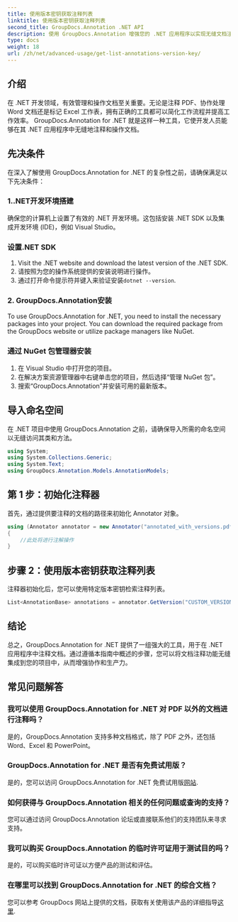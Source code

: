 ```yaml
---
title: 使用版本密钥获取注释列表
linktitle: 使用版本密钥获取注释列表
second_title: GroupDocs.Annotation .NET API
description: 使用 GroupDocs.Annotation 增强您的 .NET 应用程序以实现无缝文档注释。请遵循我们的分步指南进行有效集成。
type: docs
weight: 18
url: /zh/net/advanced-usage/get-list-annotations-version-key/
---
```

## 介绍
在 .NET 开发领域，有效管理和操作文档至关重要。无论是注释 PDF、协作处理 Word 文档还是标记 Excel 工作表，拥有正确的工具都可以简化工作流程并提高工作效率。 GroupDocs.Annotation for .NET 就是这样一种工具，它使开发人员能够在其 .NET 应用程序中无缝地注释和操作文档。
## 先决条件
在深入了解使用 GroupDocs.Annotation for .NET 的复杂性之前，请确保满足以下先决条件：
### 1..NET开发环境搭建
确保您的计算机上设置了有效的 .NET 开发环境。这包括安装 .NET SDK 以及集成开发环境 (IDE)，例如 Visual Studio。
### 设置.NET SDK
1. Visit the .NET website and download the latest version of the .NET SDK.
2. 请按照为您的操作系统提供的安装说明进行操作。
3. 通过打开命令提示符并键入来验证安装`dotnet --version`.
### 2. GroupDocs.Annotation安装
To use GroupDocs.Annotation for .NET, you need to install the necessary packages into your project. You can download the required package from the GroupDocs website or utilize package managers like NuGet.
### 通过 NuGet 包管理器安装
1. 在 Visual Studio 中打开您的项目。
2. 在解决方案资源管理器中右键单击您的项目，然后选择“管理 NuGet 包”。
3. 搜索“GroupDocs.Annotation”并安装可用的最新版本。

## 导入命名空间
在 .NET 项目中使用 GroupDocs.Annotation 之前，请确保导入所需的命名空间以无缝访问其类和方法。
```csharp
using System;
using System.Collections.Generic;
using System.Text;
using GroupDocs.Annotation.Models.AnnotationModels;
```
## 第 1 步：初始化注释器
首先，通过提供要注释的文档的路径来初始化 Annotator 对象。
```csharp
using (Annotator annotator = new Annotator("annotated_with_versions.pdf"))
{
    //此处将进行注解操作
}
```
## 步骤 2：使用版本密钥获取注释列表
注释器初始化后，您可以使用特定版本密钥检索注释列表。
```csharp
List<AnnotationBase> annotations = annotator.GetVersion("CUSTOM_VERSION");
```

## 结论
总之，GroupDocs.Annotation for .NET 提供了一组强大的工具，用于在 .NET 应用程序中注释文档。通过遵循本指南中概述的步骤，您可以将文档注释功能无缝集成到您的项目中，从而增强协作和生产力。
## 常见问题解答
### 我可以使用 GroupDocs.Annotation for .NET 对 PDF 以外的文档进行注释吗？
是的，GroupDocs.Annotation 支持多种文档格式，除了 PDF 之外，还包括 Word、Excel 和 PowerPoint。
### GroupDocs.Annotation for .NET 是否有免费试用版？
是的，您可以访问 GroupDocs.Annotation for .NET 免费试用版[网站](https://releases.groupdocs.com/annotation/net/).
### 如何获得与 GroupDocs.Annotation 相关的任何问题或查询的支持？
您可以通过访问 GroupDocs.Annotation 论坛或直接联系他们的支持团队来寻求支持。
### 我可以购买 GroupDocs.Annotation 的临时许可证用于测试目的吗？
是的，可以购买临时许可证以方便产品的测试和评估。
### 在哪里可以找到 GroupDocs.Annotation for .NET 的综合文档？
您可以参考 GroupDocs 网站上提供的文档，获取有关使用该产品的详细指导[这里]( https://reference.groupdocs.com/annotation/net/).